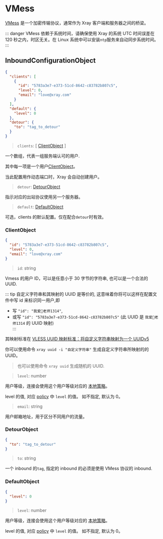 # VMess

[VMess](../../development/protocols/vmess.md) 是一个加密传输协议，通常作为 Xray 客户端和服务器之间的桥梁。

::: danger
VMess 依赖于系统时间，请确保使用 Xray 的系统 UTC 时间误差在 120 秒之内，时区无关。在 Linux 系统中可以安装`ntp`服务来自动同步系统时间。
:::

## InboundConfigurationObject

```json
{
  "clients": [
    {
      "id": "5783a3e7-e373-51cd-8642-c83782b807c5",
      "level": 0,
      "email": "love@xray.com"
    }
  ],
  "default": {
    "level": 0
  },
  "detour": {
    "to": "tag_to_detour"
  }
}
```

> `clients`: \[ [ClientObject](#clientobject) \]

一个数组，代表一组服务端认可的用户.

其中每一项是一个用户[ClientObject](#clientobject)。

当此配置用作动态端口时，Xray 会自动创建用户。

> `detour`: [DetourObject](#detourobject)

指示对应的出站协议使用另一个服务器。

> `default`: [DefaultObject](#defaultobject)

可选，clients 的默认配置。仅在配合`detour`时有效。

### ClientObject

```json
{
  "id": "5783a3e7-e373-51cd-8642-c83782b807c5",
  "level": 0,
  "email": "love@xray.com"
}
```

> `id`: string

Vmess 的用户 ID，可以是任意小于 30 字节的字符串, 也可以是一个合法的 UUID.

::: tip
自定义字符串和其映射的 UUID 是等价的, 这意味着你将可以这样在配置文件中写 id 来标识同一用户,即

- 写 `"id": "我爱🍉老师1314"`,
- 或写 `"id": "5783a3e7-e373-51cd-8642-c83782b807c5"` (此 UUID 是 `我爱🍉老师1314` 的 UUID 映射)  
  :::

其映射标准在 [VLESS UUID 映射标准：将自定义字符串映射为一个 UUIDv5](https://github.com/XTLS/Xray-core/issues/158)

你可以使用命令 `xray uuid -i "自定义字符串"` 生成自定义字符串所映射的的 UUID。

> 也可以使用命令 `xray uuid` 生成随机的 UUID.

> `level`: number

用户等级，连接会使用这个用户等级对应的 [本地策略](../policy.md#levelpolicyobject)。

level 的值, 对应 [policy](../policy.md#policyobject) 中 `level` 的值。 如不指定, 默认为 0。

> `email`: string

用户邮箱地址，用于区分不同用户的流量。

### DetourObject

```json
{
  "to": "tag_to_detour"
}
```

> `to`: string

一个 inbound 的`tag`, 指定的 inbound 的必须是使用 VMess 协议的 inbound.

### DefaultObject

```json
{
  "level": 0
}
```

> `level`: number

用户等级，连接会使用这个用户等级对应的 [本地策略](../policy.md#levelpolicyobject)。

level 的值, 对应 [policy](../policy.md#policyobject) 中 `level` 的值。 如不指定, 默认为 0。
